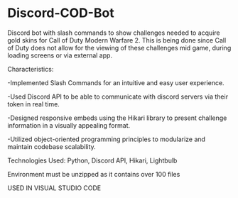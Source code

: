 # Discord-COD-Bot
Discord bot with slash commands to show challenges needed to acquire gold skins for Call of Duty Modern Warfare 2. This is being done since Call of Duty does not allow for the viewing of these challenges mid game, during loading screens or via external app.

Characteristics:

-Implemented Slash Commands for an intuitive and easy user experience.

-Used Discord API to be able to communicate with discord servers via their token in real time.

-Designed responsive embeds using the Hikari library to present challenge information in a visually appealing format. 

-Utilized object-oriented programming principles to modularize and maintain codebase scalability.

Technologies Used:
Python, Discord API, Hikari, Lightbulb


Environment must be unzipped as it contains over 100 files

USED IN VISUAL STUDIO CODE
